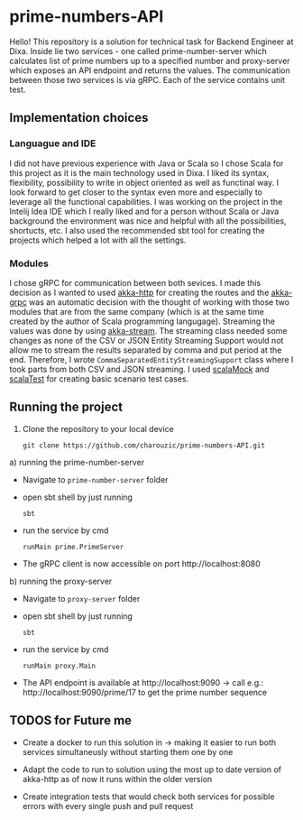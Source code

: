 # prime-numbers-API
Hello! This repository is a solution for technical task for Backend Engineer at Dixa. Inside lie two services - one called prime-number-server which calculates 
list of prime numbers up to a specified number and proxy-server which exposes an API endpoint and returns the values. The communication between those two services
is via gRPC. Each of the service contains unit test.

## Implementation choices
### Languague and IDE
I did not have previous experience with Java or Scala so I chose Scala for this project as it is the main technology used in Dixa. 
I liked its syntax, flexibility, possibility to write in object oriented as well as functinal way. I look forward to get closer to the syntax even more
and especially to leverage all the functional capabilities. I was working on the project in the Intelij Idea IDE which I really liked and for a person without
Scala or Java background the environment was nice and helpful with all the possibilities, shortucts, etc. I also used the recommended sbt tool for creating the
projects which helped a lot with all the settings.


### Modules
I chose gRPC for communication between both sevices. I made this decision as I wanted to used [akka-http](https://doc.akka.io/docs/akka-http/current/index.html) 
for creating the routes and the [akka-grpc](https://doc.akka.io/docs/akka-grpc/current/index.html) was an automatic decision with the thought of working with those two
modules that are from the same company (which is at the same time created by the author of Scala programming langugage). Streaming the values was done by using
[akka-stream](https://doc.akka.io/docs/akka/current/stream/index.html). The streaming class needed some changes as none of the CSV or JSON Entity Streaming Support
 would not allow me to stream the results separated by comma and put period at the end. Therefore, I wrote ```CommaSeparatedEntityStreamingSupport``` class where I took
 parts from both CSV and JSON streaming. I used [scalaMock](https://scalamock.org) and [scalaTest](https://www.scalatest.org) for creating basic scenario test cases.


## Running the project
1. Clone the repository to your local device
    ```
    git clone https://github.com/charouzic/prime-numbers-API.git
    ```
    
a) running the prime-number-server

* Navigate to ```prime-number-server``` folder

* open sbt shell by just running 
   ```
   sbt
   ```
* run the service by cmd
   ```
   runMain prime.PrimeServer
   ```
* The gRPC client is now accessible on port http://localhost:8080


b) running the proxy-server

* Navigate to ```proxy-server``` folder

* open sbt shell by just running 
  ```
  sbt
  ```

* run the service by cmd
  ```
  runMain proxy.Main
  ```
  
* The API endpoint is available at http://localhost:9090 -> call e.g.: http://localhost:9090/prime/17 to get the prime number sequence


## TODOS for Future me
* Create a docker to run this solution in -> making it easier to run both services simultaneusly without starting them one by one

* Adapt the code to run to solution using the most up to date version of akka-http as of now it runs within the older version

* Create integration tests that would check both services for possible errors with every single push and pull request

